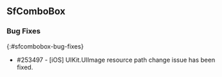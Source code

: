 ## SfComboBox

### Bug Fixes
{:#sfcombobox-bug-fixes}

* \#253497 - [iOS] UIKit.UIImage resource path change issue has been fixed.